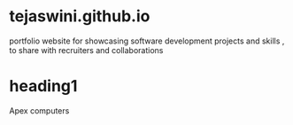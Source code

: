 # tejaswini.github.io
portfolio website for showcasing software development projects and skills , to share with recruiters and collaborations

# heading1
Apex computers
